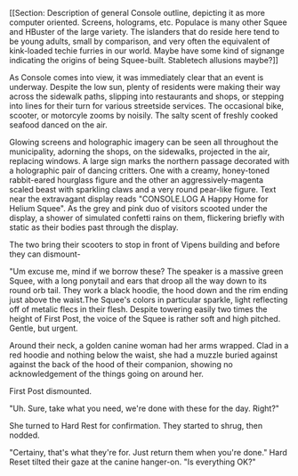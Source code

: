 [[Section: Description of general Console outline, depicting it as more computer oriented. Screens, holograms, etc. Populace is many other Squee and HBuster of the large variety. The islanders that do reside here tend to be young adults, small by comparison, and very often the equivalent of kink-loaded techie furries in our world. Maybe have some kind of signange indicating the origins of being Squee-built. Stabletech allusions maybe?]]

As Console comes into view, it was immediately clear that an event is underway. Despite the low sun, plenty of residents were making their way across the sidewalk paths, slipping into restaurants and shops, or stepping into lines for their turn for various streetside services. The occasional bike, scooter, or motorcyle zooms by noisily. The salty scent of freshly cooked seafood danced on the air.

Glowing screens and holographic imagery can be seen all throughout the municipality, adorning the shops, on the sidewalks, projected in the air, replacing windows. A large sign marks the northern passage decorated with a holographic pair of dancing critters. One with a creamy, honey-toned rabbit-eared hourglass figure and the other an aggressively-magenta scaled beast with sparkling claws and a very round pear-like figure. Text near the extravagant display reads "CONSOLE.LOG A Happy Home for Helium Squee". As the grey and pink duo of visitors scooted under the display, a shower of simulated confetti rains on them, flickering briefly with static as their bodies past through the display.

The two bring their scooters to stop in front of Vipens building and before they can dismount-

"Um excuse me, mind if we borrow these?
The speaker is a massive green Squee, with a long ponytail and ears that droop all the way down to its round orb tail. They work a black hoodie, the hood down and the rim ending just above the waist.The Squee's colors in particular sparkle, light reflecting off of metalic flecs in their flesh. Despite towering easily two times the height of First Post, the voice of the Squee is rather soft and high pitched. Gentle, but urgent. 

Around their neck, a golden canine woman had her arms wrapped. Clad in a red hoodie and nothing below the waist, she had a muzzle buried against against the back of the hood of their companion, showing no acknowledgement of the things going on around her.

First Post dismounted. 

"Uh. Sure, take what you need, we're done with these for the day. Right?" 

She turned to Hard Rest for confirmation. They started to shrug, then nodded.

"Certainy, that's what they're for. Just return them when you're done." Hard Reset tilted their gaze at the canine hanger-on. "Is everything OK?"
